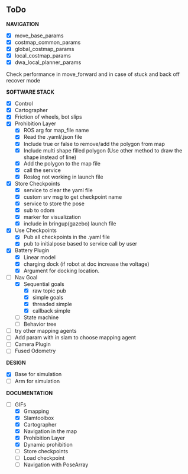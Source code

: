 ## ToDo

**NAVIGATION**

- [x] move_base_params
- [x] costmap_common_params
- [x] global_costmap_params
- [x] local_costmap_params
- [x] dwa_local_planner_params

Check performance in move_forward and in case of stuck and back off recover mode


**SOFTWARE STACK**

- [x] Control
- [x] Cartographer
- [x] Friction of wheels, bot slips
- [x] Prohibition Layer
  - [x] ROS arg for map_file name
  - [x] Read the .yaml/.json file
  - [x] Include true or false to remove/add the polygon from map
  - [x] Include multi shape filled polygon  (Use other method to draw the shape instead of line)
  - [x] Add the polygon to the map file 
  - [x] call the service
  - [x] Roslog not working in launch file
- [x] Store Checkpoints
  - [x] service to clear the yaml file
  - [x] custom srv msg to get checkpoint name
  - [x] service to store the pose
  - [x] sub to odom
  - [x] marker for visualization
  - [x] include in bringup(gazebo) launch file
- [x] Use Checkpoints
  - [x] Pub all checkpoints in the .yaml file
  - [x] pub to initialpose based to service call by user
- [x] Battery Plugin
  - [x] Linear model
  - [x] charging dock (if robot at doc increase the voltage)
  - [x] Argument for docking location.
- [ ] Nav Goal
  - [x] Sequential goals
    - [x] raw topic pub 
    - [x] simple goals
    - [x] threaded simple
    - [x] callback simple
  - [ ] State machine
  - [ ] Behavior tree
- [ ] try other mapping agents
- [ ] Add param with in slam to choose mapping agent
- [ ] Camera Plugin
- [ ] Fused Odometry

**DESIGN**
- [x] Base for simulation
- [ ] Arm for simulation

**DOCUMENTATION**

- [ ] GIFs
  - [x] Gmapping
  - [x] Slamtoolbox
  - [x] Cartographer
  - [x] Navigation in the map
  - [x] Prohibition Layer
  - [x] Dynamic prohibition
  - [ ] Store checkpoints
  - [ ] Load checkpoint
  - [ ] Navigation with PoseArray